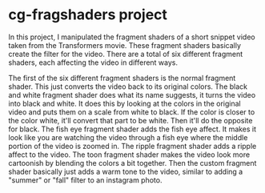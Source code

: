 # cg-fragshaders project
In this project, I manipulated the fragment shaders of a short snippet video taken from the Transformers movie. These fragment shaders basically create the filter for the video. There are a total of six different fragment shaders, each affecting the video in different ways. 

The first of the six different fragment shaders is the normal fragment shader. This just converts the video back to its original colors. The black and white fragment shader does what its name suggests, it turns the video into black and white. It does this by looking at the colors in the original video and puts them on a scale from white to black. If the color is closer to the color white, it'll convert that part to be white. Then it'll do the opposite for black. The fish eye fragment shader adds the fish eye affect. It makes it look like you are watching the video through a fish eye where the middle portion of the video is zoomed in. The ripple fragment shader adds a ripple affect to the video. The toon fragment shader makes the video look more cartoonish by blending the colors a bit together. Then the custom fragment shader basically just adds a warm tone to the video, similar to adding a "summer" or "fall" filter to an instagram photo.


